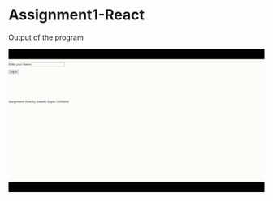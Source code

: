 # Assignment1-React
Output of the program

![](https://github.com/SwastikGupta123/Assignment1-React/blob/main/scrnli_1_20_2023_1-46-11%20AM.gif)
